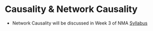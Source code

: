 # Causality & Network Causality

- Network Causality will be discussed in Week 3 of NMA [Syllabus](https://github.com/NeuromatchAcademy/course-content#wed-july-29-network-causality)
